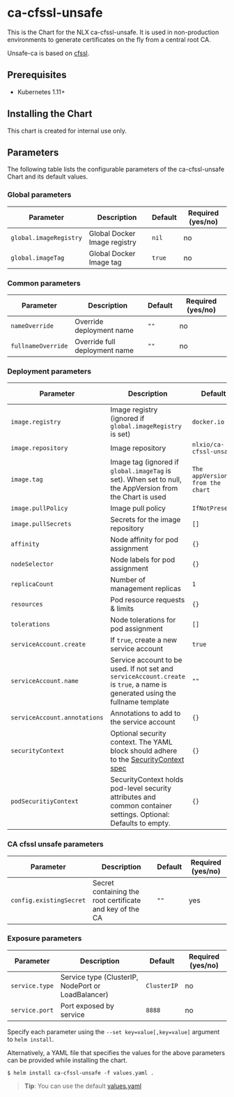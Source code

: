 # ca-cfssl-unsafe 

This is the Chart for the NLX ca-cfssl-unsafe. It is used in 
non-production environments to generate certificates on the fly from 
a central root CA.

Unsafe-ca is based on [cfssl](https://github.com/cloudflare/cfssl).

## Prerequisites

- Kubernetes 1.11+

## Installing the Chart

This chart is created for internal use only.

## Parameters

The following table lists the configurable parameters of the ca-cfssl-unsafe Chart and its default values.

### Global parameters

| Parameter | Description | Default | Required (yes/no) |
| --------- | ----------- | ------- | -------- |
| `global.imageRegistry` | Global Docker Image registry | `nil` | no |
| `global.imageTag` | Global Docker Image tag | `true` | no |

### Common parameters

| Parameter | Description | Default | Required (yes/no) |
| --------- | ----------- | ------- | -------- |
| `nameOverride` | Override deployment name | `""` | no | 
| `fullnameOverride` | Override full deployment name | `""` | no |

### Deployment parameters

| Parameter | Description | Default | Required (yes/no) |
| --------- | ----------- | ------- | -------- |
| `image.registry` | Image registry (ignored if `global.imageRegistry` is set) | `docker.io` | no | 
| `image.repository` | Image repository | `nlxio/ca-cfssl-unsafe` | no |
| `image.tag` | Image tag (ignored if `global.imageTag` is set). When set to null, the AppVersion from the Chart is used | `The appVersion from the chart` | no |
| `image.pullPolicy` | Image pull policy | `IfNotPresent` | no |
| `image.pullSecrets` | Secrets for the image repository | `[]` | no |
| `affinity` | Node affinity for pod assignment | `{}` | no |
| `nodeSelector` | Node labels for pod assignment | `{}` | no |
| `replicaCount` | Number of management replicas | `1` | no |
| `resources` | Pod resource requests & limits | `{}` | no |
| `tolerations` | Node tolerations for pod assignment | `[]` | no |
| `serviceAccount.create` | If `true`, create a new service account | `true` | no |
| `serviceAccount.name` | Service account to be used. If not set and `serviceAccount.create` is `true`, a name is generated using the fullname template | `""` | no |
| `serviceAccount.annotations` | Annotations to add to the service account | `{}` | no | 
| `securityContext` | Optional security context. The YAML block should adhere to the [SecurityContext spec](https://kubernetes.io/docs/reference/generated/kubernetes-api/v1.16/#securitycontext-v1-core) | `{}` | no |
| `podSecuritiyContext` | SecurityContext holds pod-level security attributes and common container settings. Optional: Defaults to empty. | `{}` | no |

### CA cfssl unsafe parameters

| Parameter | Description | Default | Required (yes/no) |
| --------- | ----------- | ------- | -------- |
| `config.existingSecret` | Secret containing the root certificate and key of the CA | `""` | yes |

### Exposure parameters

| Parameter | Description | Default | Required (yes/no) |
| --------- | ----------- | ------- | -------- 
| `service.type` | Service type (ClusterIP, NodePort or LoadBalancer) | `ClusterIP` | no |
| `service.port` | Port exposed by service | `8888` | no |

Specify each parameter using the `--set key=value[,key=value]` argument to `helm install`.

Alternatively, a YAML file that specifies the values for the above parameters can be provided while installing the chart. 

```console
$ helm install ca-cfssl-unsafe -f values.yaml .
```
> **Tip**: You can use the default [values.yaml](https://gitlab.com/commonground/nlx/nlx/blob/master/helm/charts/ca-cfssl-unsafe/values.yaml)
